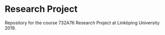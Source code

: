 # Research Project

Repository for the course 732A76 Research Project at Linköping University 2019. 
